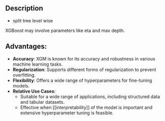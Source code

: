 ## Description 

- split tree level wise


XGBoost may involve parameters like eta and max depth.
## **Advantages**:
  - **Accuracy**: XGM is known for its accuracy and robustness in various machine learning tasks.
  - **Regularization**: Supports different forms of regularization to prevent overfitting.
  - **Flexibility**: Offers a wide range of hyperparameters for fine-tuning models.
- **Relative Use Cases**:
  - Suitable for a wide range of applications, including structured data and tabular datasets.
  - Effective when [[interpretability]] of the model is important and extensive hyperparameter tuning is feasible.